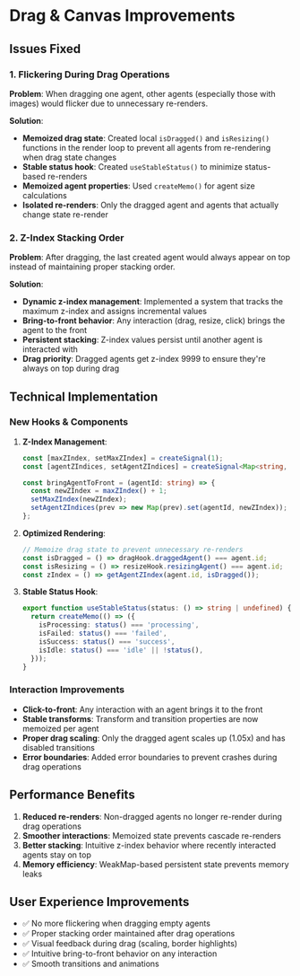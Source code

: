 # Drag & Canvas Improvements

## Issues Fixed

### 1. Flickering During Drag Operations
**Problem**: When dragging one agent, other agents (especially those with images) would flicker due to unnecessary re-renders.

**Solution**:
- **Memoized drag state**: Created local `isDragged()` and `isResizing()` functions in the render loop to prevent all agents from re-rendering when drag state changes
- **Stable status hook**: Created `useStableStatus()` to minimize status-based re-renders
- **Memoized agent properties**: Used `createMemo()` for agent size calculations
- **Isolated re-renders**: Only the dragged agent and agents that actually change state re-render

### 2. Z-Index Stacking Order
**Problem**: After dragging, the last created agent would always appear on top instead of maintaining proper stacking order.

**Solution**:
- **Dynamic z-index management**: Implemented a system that tracks the maximum z-index and assigns incremental values
- **Bring-to-front behavior**: Any interaction (drag, resize, click) brings the agent to the front
- **Persistent stacking**: Z-index values persist until another agent is interacted with
- **Drag priority**: Dragged agents get z-index 9999 to ensure they're always on top during drag

## Technical Implementation

### New Hooks & Components

1. **Z-Index Management**:
   ```typescript
   const [maxZIndex, setMaxZIndex] = createSignal(1);
   const [agentZIndices, setAgentZIndices] = createSignal<Map<string, number>>(new Map());
   
   const bringAgentToFront = (agentId: string) => {
     const newZIndex = maxZIndex() + 1;
     setMaxZIndex(newZIndex);
     setAgentZIndices(prev => new Map(prev).set(agentId, newZIndex));
   };
   ```

2. **Optimized Rendering**:
   ```typescript
   // Memoize drag state to prevent unnecessary re-renders
   const isDragged = () => dragHook.draggedAgent() === agent.id;
   const isResizing = () => resizeHook.resizingAgent() === agent.id;
   const zIndex = () => getAgentZIndex(agent.id, isDragged());
   ```

3. **Stable Status Hook**:
   ```typescript
   export function useStableStatus(status: () => string | undefined) {
     return createMemo(() => ({
       isProcessing: status() === 'processing',
       isFailed: status() === 'failed',
       isSuccess: status() === 'success',
       isIdle: status() === 'idle' || !status(),
     }));
   }
   ```

### Interaction Improvements

- **Click-to-front**: Any interaction with an agent brings it to the front
- **Stable transforms**: Transform and transition properties are now memoized per agent
- **Proper drag scaling**: Only the dragged agent scales up (1.05x) and has disabled transitions
- **Error boundaries**: Added error boundaries to prevent crashes during drag operations

## Performance Benefits

1. **Reduced re-renders**: Non-dragged agents no longer re-render during drag operations
2. **Smoother interactions**: Memoized state prevents cascade re-renders
3. **Better stacking**: Intuitive z-index behavior where recently interacted agents stay on top
4. **Memory efficiency**: WeakMap-based persistent state prevents memory leaks

## User Experience Improvements

- ✅ No more flickering when dragging empty agents
- ✅ Proper stacking order maintained after drag operations
- ✅ Visual feedback during drag (scaling, border highlights)
- ✅ Intuitive bring-to-front behavior on any interaction
- ✅ Smooth transitions and animations
